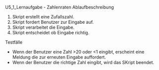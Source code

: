 U5_1_Lernaufgabe - Zahlenraten
Ablaufbeschreibung
 1. Skript erstellt eine Zufallszahl.
 2. Skript fordert Benutzer zur Eingabe auf.
 3. Skript verarbeitet die Eingabe.
 4. Skript entscheidet ob Eingabe richtig.
 
Testfälle
 - Wenn der Benutzer eine Zahl >20 oder <1 eingibt, erscheint eine Meldung die zur erneuten Eingabe auffordert.
 - Wenn der Benutzer die richtige Zahl eingibt, wird das SKript beendet.



